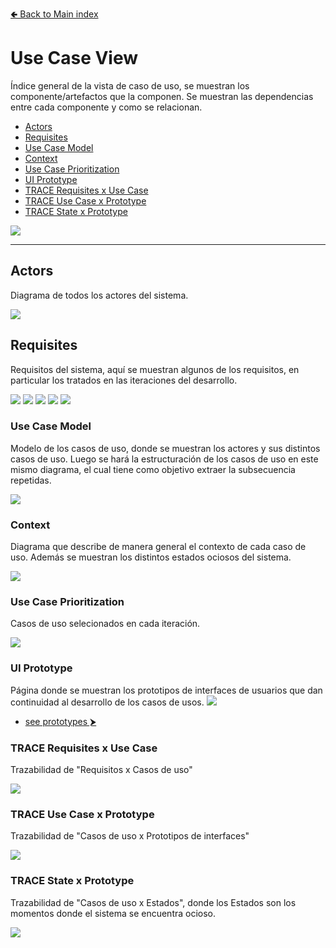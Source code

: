[🢀 Back to Main index](../README.md)

# Use Case View
Índice general de la vista de caso de uso, se muestran los componente/artefactos que la componen. 
Se muestran las dependencias entre cada componente y como se relacionan.

- [Actors](#actors)
- [Requisites](#requisites)
- [Use Case Model](#use-case-model)
- [Context](#context)
- [Use Case Prioritization](#use-case-prioritization)
- [UI Prototype](#ui-prototype)
- [TRACE Requisites x Use Case](#trace-requisites-x-use-case)
- [TRACE Use Case x Prototype](#trace-use-case-x-prototype)
- [TRACE State x Prototype](#trace-state-x-prototype)

![](../out/UseCaseView/UseCaseView.png)

---


## Actors <a id="actors"></a>
Diagrama de todos los actores del sistema.

![](../out/UseCaseView/Actors.png)


## Requisites <a id="requisites"></a>
Requisitos del sistema, aquí se muestran algunos de los requisitos, en particular los tratados en las iteraciones del desarrollo.

![](../out/UseCaseView/Requisites-Iteration-1.png)
![](../out/UseCaseView/Requisites-Iteration-2.png)
![](../out/UseCaseView/Requisites-Iteration-3.png)
![](../out/UseCaseView/Requisites-Iteration-4.png)
![](../out/UseCaseView/Requisites-Iteration-5.png)


### Use Case Model <a id="use-case-model"></a>
Modelo de los casos de uso, donde se muestran los actores y sus distintos casos de uso.
Luego se hará la estructuración de los casos de uso en este mismo diagrama, el cual tiene como objetivo extraer la subsecuencia repetidas.

![](../out/UseCaseView/UseCases.png)

### Context <a id="context"></a>
Diagrama que describe de manera general el contexto de cada caso de uso.
Además se muestran los distintos estados ociosos del sistema.

![](../out/UseCaseView/Context.png)


### Use Case Prioritization <a id="use-case-prioritization"></a>
Casos de uso selecionados en cada iteración.

![](../out/UseCaseView/Prioritization.png)


### UI Prototype <a id="ui-prototype"></a>
Página donde se muestran los prototipos de interfaces de usuarios que dan continuidad al desarrollo de los casos de usos.
![](../out/UseCaseView/Prototype/tree-view.png)

* [see prototypes ⮞](./usecase-view.prototypes.md)


### TRACE Requisites x Use Case <a id="trace-requisites-x-use-case"></a>
Trazabilidad de "Requisitos x Casos de uso"

![](../out/UseCaseView/TRACE.Requisites-x-UseCase.png)


### TRACE Use Case x Prototype <a id="trace-use-case-x-prototype"></a>
Trazabilidad de "Casos de uso x Prototipos de interfaces"

![](../out/UseCaseView/TRACE.UseCase-x-Prototype.png)


### TRACE State x Prototype <a id="trace-state-x-prototype"></a>
Trazabilidad de "Casos de uso x Estados", donde los Estados son los momentos donde el sistema se encuentra ocioso.

![](../out/UseCaseView/TRACE.State-x-Prototype.png)

